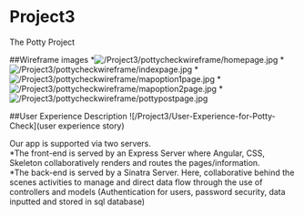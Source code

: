 # Project3
The Potty Project

##Wireframe images
*![/Project3/pottycheckwireframe/homepage.jpg](homepage)
*![/Project3/pottycheckwireframe/indexpage.jpg](indexpage)
*![/Project3/pottycheckwireframe/mapoption1page.jpg](mapoption1)
*![/Project3/pottycheckwireframe/mapoption2page.jpg](mapoption2)
*![/Project3/pottycheckwireframe/pottypostpage.jpg](pottypostpage)

##User Experience Description
![/Project3/User-Experience-for-Potty-Check](user experience story)

Our app is supported via two servers.  
*The front-end is served by an Express Server where Angular, CSS, Skeleton collaboratively renders and routes the pages/information.  
*The back-end is served by a Sinatra Server.  Here, collaborative behind the scenes activities to manage and direct data flow through the use of controllers and models (Authentication for users, password security, data inputted and stored in sql database)

